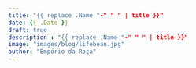 ```yaml
---
title: "{{ replace .Name "-" " " | title }}"
date: {{ .Date }}
draft: true
description : "{{ replace .Name "-" " " | title }}"
image: "images/blog/lifebean.jpg"
author: "Empório da Roça"
---
```

